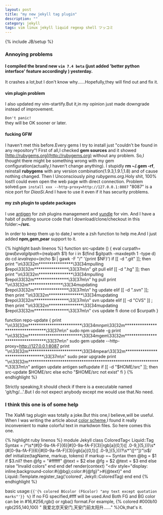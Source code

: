 ```yaml
---
layout: post
title: "my new jekyll tag plugin"
description: ""
category: jekyll
tags: vim linux jekyll liquid regexp shell ツッコミ
---
```

{% include JB/setup %}

### Annoying problems

#### I compiled the brand new ` vim 7.4 beta ` (just added 'better python interface' feature accordingly ) yesterday.

It crashes a lot,but I don't know why......Hopefully,they will find out and fix it.

#### vim plugin problem

I also updated my vim-startify.But it,in my opinion just made downgrade instead of improvement.

`Don't panic!`<br/>
they will be OK sooner or later.

#### fucking GFW

I haven't met this before.Every gems I try to install just "couldn't be found in any repository"!
First of all,I checked **gem sources** and it showed [http://rubygems.org](http://rubygems.org) without any problem.
So,I thought there might be something wrong with my gem configuration(actually,I haven't change anything).
I stupidly **rm ~/.gem -rf**, reinstall **rubygems** with any version combination(1.9.3,1.9.1,1.8) and of cause nothing changed.
Then I Unconsciously *ping rubygems.org*.Holy shit, 100% lost!I could even open the web page with direct connection.
Problem solved.`gem install xxx --http-proxy=http://127.0.0.1:8087`
"8087" is a nice port for *DiaoSi*.And I have to use it even if it has security problems.

#### my zsh plugin to update packages

I use [antigen](http://github.com/zsh-users/antigen) for zsh plugins management and [vundle](https://github.com/gmarik/vundle) for vim.
And I have a habit of putting source code that I download/clone/checkout in this folder:**~/src**.

In order to keep them up to date,I wrote a zsh function to help me.And I just added **npm,gem,pear** support to it.

{% highlight bash linenos %}
function src-update () {
    eval curpath=$(pwd)
    eval gitpath=$(realpath $1)
    for i in $(find $gitpath -maxdepth 1 -type d)
        do
            cd $i
            eval repo=$(echo $i | gawk -F "/" '{print $NF}')
            if [[ -d ".git" ]]; then
                print "\n\33[32m****************\33[34mpulling $repo\33[32m****************\33[37m\n"
                git pull
            elif [[ -d ".hg" ]]; then
                print "\n\33[32m****************\33[34mpulling $repo\33[32m****************\33[37m\n"
                hg pull
                print "\n\33[32m****************\33[34mupdating $repo\33[32m****************\33[37m\n"
                hg update
            elif [[ -d ".svn" ]]; then
                print "\n\33[32m****************\33[34mupdating $repo\33[32m****************\33[37m\n"
                svn update
            elif [[ -d "CVS" ]] ; then
                print "\n\33[32m****************\33[34mupdating $repo\33[32m****************\33[37m\n"
                cvs update
            fi
        done
        cd $curpath
}

function repo-update {
    print "\n\33[32m*************************\33[34mnpm\33[32m**********************************\33[37m\n"
    sudo npm update -g
    print "\n\33[32m*************************\33[34mgem\33[32m**********************************\33[37m\n"
    sudo gem update --http-proxy=http://127.0.0.1:8087
    print "\n\33[32m*************************\33[34mpear\33[32m*********************************\33[37m\n"
    sudo pear upgrade
    print "\n\33[32m**************************************************************\33[37m\n"
    antigen update
    antigen selfupdate
    if [[ -d "$HOME/src" ]]; then
        src-update $HOME/src
    else
        echo "$HOME/src not exist"
    fi
}
{% endhighlight %}

Strictly speaking,It should check if there is a executable named 'git/hg/...'.But I do not expect anybody except me would use that.No need.

### I think this one is of some help

The XiaMi tag plugin was totally a joke.But this one,I believe,will be useful.
When I was writing the article about [color scheme](/fun/2013/07/25/youtube-geek-week-easter-egg/),I found it really inconvenient to make colorful text in markdwon files.
So here comes this one.

{% highlight ruby linenos %}
module Jekyll
class ColoredTag< Liquid::Tag
    Syntax = /^\s*(#[0-9a-fA-F]{6}|#[0-9a-fA-F]{3}|rgb[a]{0,1}\([ .0-9,]{5,}\))\s*(#[0-9a-fA-F]{6}|#[0-9a-fA-F]{3}|rgb[a]{0,1}\([ .0-9,]{5,}\))?\s*"([^"]*)"\s*$/
    def initialize(tagName, markup, tokens)
        if markup =~ Syntax then
            @bg = $1
            if $3.nil? then
                @fg = "#ffffff"
                @text = $2
            else
                @fg = $2
                @text = $3
            end
        else
            raise "Invalid colors"
        end
    end
    def render(context)
        "<div style=\"display: inline;background-color:#{@bg};color:#{@fg}\">#{@text}</div>"
    end
    Liquid::Template.register_tag('colored', Jekyll::ColoredTag)
end
end
{% endhighlight %}

basic usage:`{{'{% colored BGcolor (FGcolor) "any text except quotation marks"'}} %}`
If no FG specified,#fff will be used.And Both FG and BG color can be in #16,#256,rgb() or rgba() format.For example,
{% colored #000b10 rgb(255,140,100) " 我爱北京天安门,天安门前太阳升......" %}Ok,that's it.
